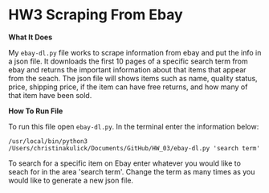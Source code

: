<h1>HW3 Scraping From Ebay</h1>

**What It Does**

My `ebay-dl.py` file works to scrape information from ebay and put the info in a json file. It downloads the first 10 pages of a specific search term from ebay and returns the important information about that items that appear from the seach. The json file will shows items such as name, quality status, price, shipping price, if the item can have free returns, and how many of that item have been sold.

**How To Run File**

To run this file open `ebay-dl.py`. In the terminal enter the information below:

```
/usr/local/bin/python3 /Users/christinakulick/Documents/GitHub/HW_03/ebay-dl.py 'search term'
```

To search for a specific item on Ebay enter whatever you would like to seach for in the area 'search term'. Change the term as many times as you would like to generate a new json file.
